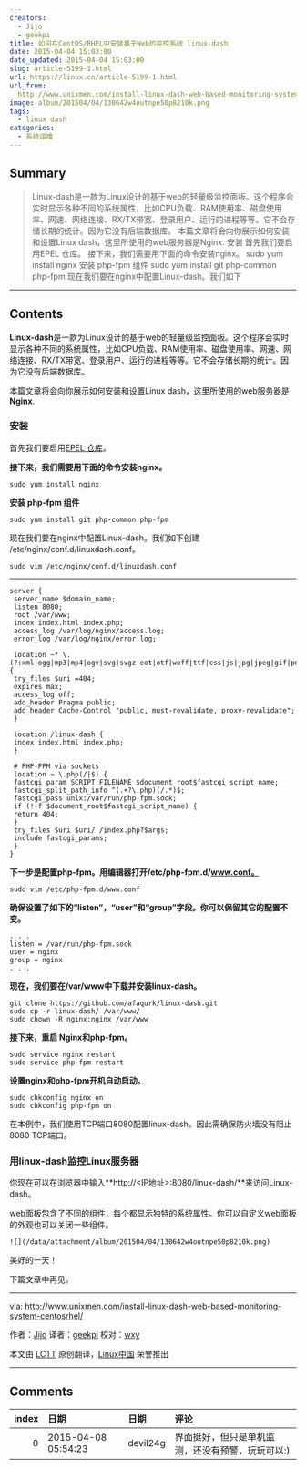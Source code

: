 ```yaml
---
creators:
  - Jijo
  - geekpi
title: 如何在CentOS/RHEL中安装基于Web的监控系统 linux-dash
date: 2015-04-04 15:03:00
date_updated: 2015-04-04 15:03:00
slug: article-5199-1.html
url: https://linux.cn/article-5199-1.html
url_from: 
  http://www.unixmen.com/install-linux-dash-web-based-monitoring-system-centosrhel/
image: album/201504/04/130642w4outnpe50p8210k.png
tags:
  - linux dash
categories:
  - 系统运维
---
```


## Summary

> Linux-dash是一款为Linux设计的基于web的轻量级监控面板。这个程序会实时显示各种不同的系统属性，比如CPU负载、RAM使用率、磁盘使用率、网速、网络连接、RX/TX带宽、登录用户、运行的进程等等。它不会存储长期的统计。因为它没有后端数据库。 本篇文章将会向你展示如何安装和设置Linux dash，这里所使用的web服务器是Nginx. 安装 首先我们要启用EPEL 仓库。 接下来，我们需要用下面的命令安装nginx。 sudo yum install nginx  安装 php-fpm 组件 sudo yum install git php-common php-fpm  现在我们要在nginx中配置Linux-dash。我们如下

***

<!-- more -->

## Contents

**Linux-dash**是一款为Linux设计的基于web的轻量级监控面板。这个程序会实时显示各种不同的系统属性，比如CPU负载、RAM使用率、磁盘使用率、网速、网络连接、RX/TX带宽、登录用户、运行的进程等等。它不会存储长期的统计。因为它没有后端数据库。

本篇文章将会向你展示如何安装和设置Linux dash，这里所使用的web服务器是**Nginx**.

### 安装

首先我们要启用[EPEL 仓库](https://linux.cn/article-2324-1.html)。

**接下来，我们需要用下面的命令安装nginx。**

```shell
sudo yum install nginx
```

**安装 php-fpm 组件**

```shell
sudo yum install git php-common php-fpm
```

现在我们要在nginx中配置Linux-dash。我们如下创建 /etc/nginx/conf.d/linuxdash.conf。

```shell
sudo vim /etc/nginx/conf.d/linuxdash.conf
```

---

```shell
server {
 server_name $domain_name;
 listen 8080;
 root /var/www;
 index index.html index.php;
 access_log /var/log/nginx/access.log;
 error_log /var/log/nginx/error.log;

 location ~* \.(?:xml|ogg|mp3|mp4|ogv|svg|svgz|eot|otf|woff|ttf|css|js|jpg|jpeg|gif|png|ico)$ {
 try_files $uri =404;
 expires max;
 access_log off;
 add_header Pragma public;
 add_header Cache-Control "public, must-revalidate, proxy-revalidate";
 }

 location /linux-dash {
 index index.html index.php;
 }

 # PHP-FPM via sockets
 location ~ \.php(/|$) {
 fastcgi_param SCRIPT_FILENAME $document_root$fastcgi_script_name;
 fastcgi_split_path_info ^(.+?\.php)(/.*)$;
 fastcgi_pass unix:/var/run/php-fpm.sock;
 if (!-f $document_root$fastcgi_script_name) {
 return 404;
 }
 try_files $uri $uri/ /index.php?$args;
 include fastcgi_params;
 }
}
```

**下一步是配置php-fpm。用编辑器打开/etc/php-fpm.d/www.conf。**

```shell
sudo vim /etc/php-fpm.d/www.conf
```

**确保设置了如下的“listen”，“user”和“group”字段。你可以保留其它的配置不变。**

```shell
. . .
listen = /var/run/php-fpm.sock
user = nginx
group = nginx
. . .
```

**现在，我们要在/var/www中下载并安装linux-dash。**

```shell
git clone https://github.com/afaqurk/linux-dash.git
sudo cp -r linux-dash/ /var/www/
sudo chown -R nginx:nginx /var/www
```

**接下来，重启 Nginx和php-fpm。**

```shell
sudo service nginx restart
sudo service php-fpm restart
```

**设置nginx和php-fpm开机自动启动。**

```shell
sudo chkconfig nginx on
sudo chkconfig php-fpm on
```

在本例中，我们使用TCP端口8080配置linux-dash。因此需确保防火墙没有阻止8080 TCP端口。

### 用linux-dash监控Linux服务器

你现在可以在浏览器中输入**http://<IP地址>:8080/linux-dash/**来访问Linux-dash。

web面板包含了不同的组件，每个都显示独特的系统属性。你可以自定义web面板的外观也可以关闭一些组件。

`![](/data/attachment/album/201504/04/130642w4outnpe50p8210k.png)`

美好的一天！

下篇文章中再见。

---

via: <http://www.unixmen.com/install-linux-dash-web-based-monitoring-system-centosrhel/>

作者：[Jijo](http://www.unixmen.com/author/jijo/) 译者：[geekpi](https://github.com/geekpi) 校对：[wxy](https://github.com/wxy)

本文由 [LCTT](https://github.com/LCTT/TranslateProject) 原创翻译，[Linux中国](https://linux.cn/) 荣誉推出

***

## Comments

|   index | 日期                | 日期     | 评论                                             |
|--------:|:--------------------|:---------|:-------------------------------------------------|
|       0 | 2015-04-08 05:54:23 | devil24g | 界面挺好，但只是单机监测，还没有预警，玩玩可以:) |
